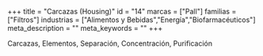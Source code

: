 +++
title = "Carcazas (Housing)"
id = "14"
marcas = ["Pall"]
familias = ["Filtros"]
industrias = ["Alimentos y Bebidas","Energía","Biofarmacéuticos"]
meta_description = ""
meta_keywords = ""
+++
<p>Carcazas, Elementos, Separación, Concentración, Purificación</p>